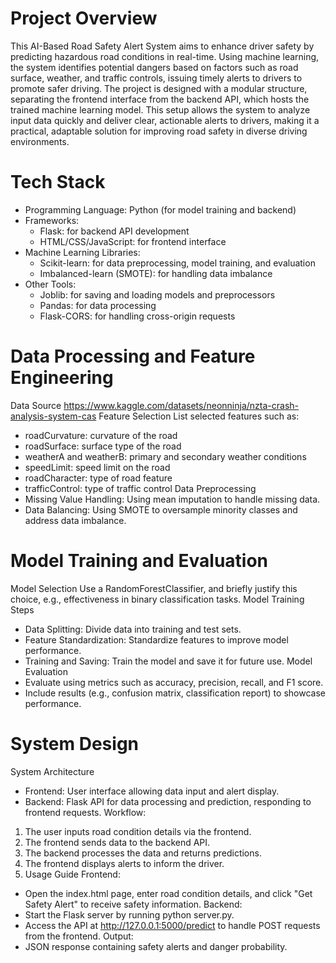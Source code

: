 # Project Overview
This AI-Based Road Safety Alert System aims to enhance driver safety by predicting hazardous road conditions in real-time. Using machine learning, the system identifies potential dangers based on factors such as road surface, weather, and traffic controls, issuing timely alerts to drivers to promote safer driving. The project is designed with a modular structure, separating the frontend interface from the backend API, which hosts the trained machine learning model. This setup allows the system to analyze input data quickly and deliver clear, actionable alerts to drivers, making it a practical, adaptable solution for improving road safety in diverse driving environments.
# Tech Stack
- Programming Language: Python (for model training and backend)
- Frameworks:
  - Flask: for backend API development
  - HTML/CSS/JavaScript: for frontend interface
- Machine Learning Libraries:
  - Scikit-learn: for data preprocessing, model training, and evaluation
  - Imbalanced-learn (SMOTE): for handling data imbalance
- Other Tools:
  - Joblib: for saving and loading models and preprocessors
  - Pandas: for data processing
  - Flask-CORS: for handling cross-origin requests
# Data Processing and Feature Engineering
Data Source
https://www.kaggle.com/datasets/neonninja/nzta-crash-analysis-system-cas
Feature Selection
List selected features such as:
- roadCurvature: curvature of the road
- roadSurface: surface type of the road
- weatherA and weatherB: primary and secondary weather conditions
- speedLimit: speed limit on the road
- roadCharacter: type of road feature
- trafficControl: type of traffic control
Data Preprocessing
- Missing Value Handling: Using mean imputation to handle missing data.
- Data Balancing: Using SMOTE to oversample minority classes and address data imbalance.
# Model Training and Evaluation
Model Selection
Use a RandomForestClassifier, and briefly justify this choice, e.g., effectiveness in binary classification tasks.
Model Training Steps
- Data Splitting: Divide data into training and test sets.
- Feature Standardization: Standardize features to improve model performance.
- Training and Saving: Train the model and save it for future use.
Model Evaluation
- Evaluate using metrics such as accuracy, precision, recall, and F1 score.
- Include results (e.g., confusion matrix, classification report) to showcase performance.
# System Design
System Architecture
- Frontend: User interface allowing data input and alert display.
- Backend: Flask API for data processing and prediction, responding to frontend requests.
Workflow:
1. The user inputs road condition details via the frontend.
2. The frontend sends data to the backend API.
3. The backend processes the data and returns predictions.
4. The frontend displays alerts to inform the driver.
5. Usage Guide
Frontend:
- Open the index.html page, enter road condition details, and click "Get Safety Alert" to receive safety information.
Backend:
- Start the Flask server by running python server.py.
- Access the API at http://127.0.0.1:5000/predict to handle POST requests from the frontend.
Output:
- JSON response containing safety alerts and danger probability.
